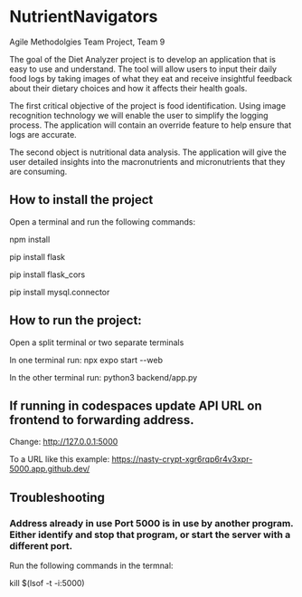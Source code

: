 # NutrientNavigators
Agile Methodolgies Team Project,
Team 9


The goal of the Diet Analyzer project is to develop an application that is easy to use and understand. The tool will allow users to input their daily food logs by taking images of what they eat and receive insightful feedback about their dietary choices and how it affects their health goals. 

The first critical objective of the project is food identification. Using image recognition technology we will enable the user to simplify the logging process. The application will contain an override feature to help ensure that logs are accurate.

The second object is nutritional data analysis. The application will give the user detailed insights into the macronutrients and micronutrients that they are consuming.

## How to install the project
Open a terminal and run the following commands:

npm install

pip install flask

pip install flask_cors

pip install mysql.connector

## How to run the project:

Open a split terminal or two separate terminals

In one terminal run: npx expo start --web

In the other terminal run: python3 backend/app.py


## If running in codespaces update API URL on frontend to forwarding address.

Change: http://127.0.0.1:5000

To a URL like this example: https://nasty-crypt-xgr6rqp6r4v3xpr-5000.app.github.dev/


## Troubleshooting

### Address already in use Port 5000 is in use by another program. Either identify and stop that program, or start the server with a different port.

Run the following commands in the termnal:

kill $(lsof -t -i:5000)
